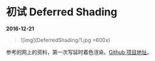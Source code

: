 # 初试 Deferred Shading

**2016-12-21**

> ![img](DeferredShading/1.jpg =600x)

参考的网上的资料，第一次写延时着色渲染。[Github 项目地址][link1]。

[link1]: https://github.com/chengkehan/DeferredRendering